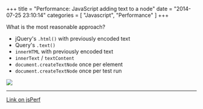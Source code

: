 +++
title = "Performance: JavaScript adding text to a node"
date = "2014-07-25 23:10:14"
categories = [
    "Javascript",
    "Performance"
]
+++

What is the most reasonable approach?

<!--more-->

*   jQuery's `.html()` with previously encoded text
*   Query's `.text()`
*   `innerHTML` with previously encoded text
*   `innerText` / `textContent`
*   `document.createTextNode` once per element
*   `document.createTextNode` once per test run

![](images/posts/Performance-Javascript-adding-text-to-a-node/title.png)

* * *

[Link on jsPerf](http://jsperf.com/jquery-html-vs-text-vs-innerhtml-vs-innertext-textconte/2)
